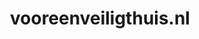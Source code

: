 ---
layout: post
title:  "vooreenveiligthuis.nl"
internal_url:  "/dutchgov/vooreenveiligthuis.nl.html"
categories: dutchgov
---